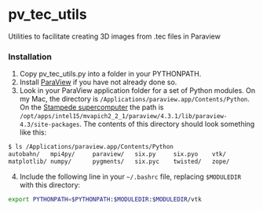 # pv_tec_utils

Utilities to facilitate creating 3D images from .tec files in Paraview

### Installation

1. Copy pv_tec_utils.py into a folder in your PYTHONPATH.
2. Install [ParaView](http://www.paraview.org/download/) if you have not already done so.
3. Look in your ParaView application folder for a set of Python modules. On my Mac, the directory is `/Applications/paraview.app/Contents/Python`. On the [Stampede supercomputer](https://www.tacc.utexas.edu/stampede/) the path is `/opt/apps/intel15/mvapich2_2_1/paraview/4.3.1/lib/paraview-4.3/site-packages`. The contents of this directory should look something like this:
```bash
$ ls /Applications/paraview.app/Contents/Python
autobahn/   mpi4py/     paraview/   six.py     six.pyo    vtk/
matplotlib/ numpy/      pygments/   six.pyc    twisted/   zope/
```
4. Include the following line in your `~/.bashrc` file, replacing `$MODULEDIR` with this directory:
```bash
export PYTHONPATH=$PYTHONPATH:$MODULEDIR:$MODULEDIR/vtk
```
